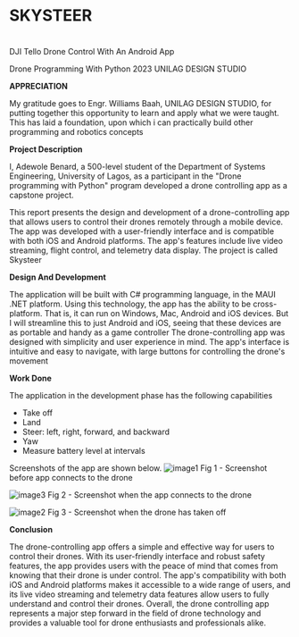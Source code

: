 # <h1>SKYSTEER<h1>
DJI Tello Drone Control With An Android App

Drone Programming With Python 2023
UNILAG DESIGN STUDIO

<b>APPRECIATION</b>
<p>My gratitude goes to Engr. Williams Baah, UNILAG DESIGN STUDIO, for putting together this opportunity to learn and apply what we were taught. This has laid a foundation, upon which i can practically build other programming and robotics concepts</p>

<b>Project Description</b>
<p>I, Adewole Benard, a 500-level student of the Department of Systems Engineering, University of Lagos, as a participant in the "Drone programming with Python" program developed a drone controlling app as a capstone project.</p>
<p>This report presents the design and development of a drone-controlling app that allows users to control their drones remotely through a mobile device. The app was developed with a user-friendly interface and is compatible with both iOS and Android platforms. The app's features include live video streaming, flight control, and telemetry data display. The project is called Skysteer</p>

<b>Design And Development</b>
<p>The application will be built with C# programming language, in the MAUI .NET platform. Using this technology, the app has the ability to be cross-platform. That is, it can run on Windows, Mac, Android and iOS devices. But I will streamline this to just Android and iOS, seeing that these devices are as portable and handy as a game controller
The drone-controlling app was designed with simplicity and user experience in mind. The app's interface is intuitive and easy to navigate, with large buttons for controlling the drone's movement</p>

<b>Work Done</b>
<p>The application in the development phase has the following capabilities </p>
<ul>
  <li>Take off</li>
  <li>Land</li>
  <li>Steer: left, right, forward, and backward</li>
  <li>Yaw</li>
  <li>Measure battery level at intervals</li>
</ul>


Screenshots of the app are shown below.
![image1](https://github.com/user-attachments/assets/9ff6a509-a8bd-4f7f-a31d-2200c038df2a)
Fig 1 - Screenshot before app connects to the drone

![image3](https://github.com/user-attachments/assets/2d9165af-33a1-48ff-aaad-5fc8aa850513)
Fig 2 - Screenshot when the app connects to the drone

![image2](https://github.com/user-attachments/assets/bf2a7e1d-48ae-4d4a-887c-484f24f09362)
Fig 3 - Screenshot when the drone has taken off

<b>Conclusion</b>
<p>The drone-controlling app offers a simple and effective way for users to control their drones. With its user-friendly interface and robust safety features, the app provides users with the peace of mind that comes from knowing that their drone is under control. The app's compatibility with both iOS and Android platforms makes it accessible to a wide range of users, and its live video streaming and telemetry data features allow users to fully understand and control their drones. Overall, the drone controlling app represents a major step forward in the field of drone technology and provides a valuable tool for drone enthusiasts and professionals alike.</p>
